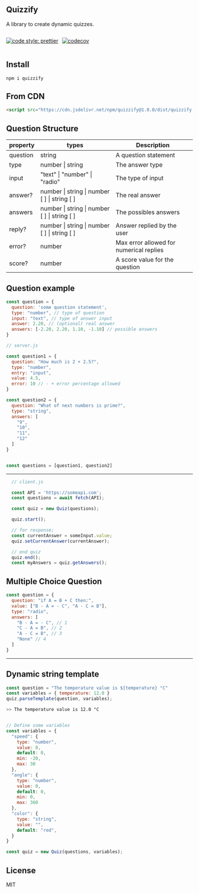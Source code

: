 ## Quizzify
A library to create dynamic quizzes.

<div style="display:flex; gap: 10px;">

[![code style: prettier](https://img.shields.io/badge/code_style-prettier-ff69b4.svg?style=for-the-badge)](https://github.com/prettier/prettier)

[![codecov](https://img.shields.io/codecov/c/gh/Hikki12/quizzify?logo=codecov&style=for-the-badge&token=LCTR6FVZR3)](https://codecov.io/gh/Hikki12/quizzify)

</div>

## Install
```
npm i quizzify
```

## From CDN
```html
<script src="https://cdn.jsdelivr.net/npm/quizzify@1.0.0/dist/quizzify.umd.js" type="module"></script>
```

## Question Structure
| property | types                                        | Description                             |
|----------|----------------------------------------------|-----------------------------------------|
| question | string                                       | A question statement                    |
| type     | number \| string                             | The answer type                         |
| input    | "text" \| "number" \| "radio"                | The type of input                       |
| answer?   | number \| string \| number [ ] \| string [ ] | The real answer                         |
| answers  | number \| string \| number [ ] \| string [ ] | The possibles answers                   |
| reply? | number \| string \| number [ ] \| string [ ] | Answer replied by the user              |
| error?   | number                                       | Max error allowed for numerical replies |
| score?   | number                                       | A score value for the question         |

## Question example

```js
const question = {
  question: 'some question statement',
  type: "number", // type of question
  input: "text", // type of answer input
  answer: 2.20, // (optional) real answer
  answers: [-2.20, 2.20, 1.10, -1.10] // possible answers
}
```


```js
// server.js

const question1 = {
  question: "How much is 2 + 2.5?",
  type: "number",
  entry: "input",
  value: 4.5,
  error: 10 // - + error percentage allowed
}

const question2 = {
  question: "What of next numbers is prime?",
  type: "string",
  answers: [
    "9",
    "10",
    "11",
    "12"
  ]
}


const questions = [question1, question2]
```

---
```js
  // client.js

  const API = 'https://someapi.com';
  const questions = await fetch(API);

  const quiz = new Quiz(questions);

  quiz.start();

  // for response;
  const currentAnswer = someInput.value;
  quiz.setCurrentAnswer(currentAnswer);

  // end quiz
  quiz.end();
  const myAnswers = quiz.getAnswers();
```


## Multiple Choice Question

```js
const question = {
  question: "if A = B + C then:",
  value: ["B - A = - C", "A - C = B"],
  type: "radio",
  answers: [
    "B - A = - C", // 1
    "C - A = B", // 2
    "A - C = B", // 3
    "None" // 4
  ]
}
```
---
## Dynamic string template
```js
const question = "The temperature value is ${temperature} °C"
const variables = { temperature: 12.0 }
quiz.parseTemplate(question, variables);
```
```sh
>> The temperature value is 12.0 °C
```


```js

// Define some variables
const variables = {
  "speed": {
    type: "number",
    value: 0,
    default: 0,
    min: -20,
    max: 30
  },
  "angle": {
    type: "number",
    value: 0,
    default: 0,
    min: 0,
    max: 360
  },
  "color": {
    type: "string",
    value: "",
    default: "red",
  }
}

const quiz = new Quiz(questions, variables);
```

## License
MIT
